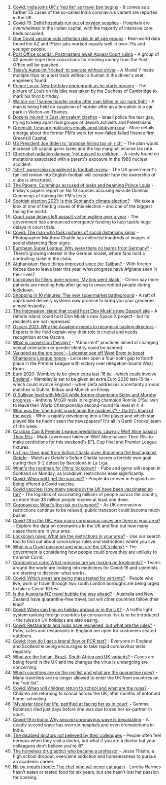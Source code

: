 1. [Covid: India joins UK's 'red list' as travel ban begins](https://www.bbc.co.uk/news/uk-56848006) - It comes as a further 55 cases of the so-called India coronavirus variant are reported in the UK.
2. [Covid-19: Delhi hospitals run out of oxygen supplies](https://www.bbc.co.uk/news/world-asia-india-56851265) - Hospitals are overwhelmed in the Indian capital, with the majority of intensive care beds occupied.
3. [One Covid vaccine cuts infection risk in all age groups](https://www.bbc.co.uk/news/health-56844220) - Real-world data found the AZ and Pfizer jabs worked equally well in over-75s and younger people.
4. [Post Office scandal: Postmasters await Appeal Court ruling](https://www.bbc.co.uk/news/business-56496207) - A group of 42 people hope their convictions for stealing money from the Post Office will be quashed.
5. [Tesla's Autopilot 'tricked' to operate without driver](https://www.bbc.co.uk/news/technology-56854417) - A Model Y made multiple trips on a test track without a human in the driver's seat, engineers found.
6. [Prince Louis: New birthday photograph as he starts nursery](https://www.bbc.co.uk/news/uk-56853207) - The picture of Louis on his bike was taken by the Duchess of Cambridge to mark his third birthday.
7. [Walton-on-Thames murder probe after man killed in car park fight](https://www.bbc.co.uk/news/uk-england-surrey-56846688) - A man is being held on suspicion of murder after an altercation in a car park in Walton-on-Thames.
8. [Dozens injured in East Jerusalem clashes](https://www.bbc.co.uk/news/world-middle-east-56854275) - Israeli police fire tear gas, trying to keep apart rival groups of Jewish activists and Palestinians.
9. [Greensill: Treasury publishes emails amid lobbying row](https://www.bbc.co.uk/news/uk-politics-56843359) - More details emerge about the former PM's work for now-failed failed finance firm Greensill Capital.
10. [US President Joe Biden to 'propose hiking tax on rich'](https://www.bbc.co.uk/news/business-56855301) - The plan would increase US capital gains taxes and the top marginal income tax rate.
11. [Chernobyl radiation damage 'not passed to children'](https://www.bbc.co.uk/news/science-environment-56846728) - A study found no mutations associated with a parent's exposure in the 1986 nuclear accident.
12. ['50+1' ownership considered in football review](https://www.bbc.co.uk/sport/football/56852632) - The UK government's fan-led review into English football will consider how the ownership of clubs is structured.
13. [The Papers: Cummings accused of leaks and beaming Prince Louis](https://www.bbc.co.uk/news/blogs-the-papers-56854427) - Friday's papers report on No 10 sources accusing ex-aide Dominic Cummings of leaking the PM's texts.
14. [Scottish election 2021: Is this Scotland’s climate election?](https://www.bbc.co.uk/news/uk-scotland-56848288) - We take a look at one of the big issues of this election – and one of the biggest facing the world.
15. [Court case delays left assault victim waiting over a year](https://www.bbc.co.uk/news/uk-56765175) - The government has announced emergency funding to help tackle huge delays in court trials.
16. [Covid: The man who took pictures of social distancing signs](https://www.bbc.co.uk/news/in-pictures-56675382) - Photographer Matthew Chattle has collected hundreds of images of social distancing floor signs.
17. [European Super League: Why were there no teams from Germany?](https://www.bbc.co.uk/news/world-europe-56845662) - There's growing interest in the German model, where fans hold a controlling stake in the clubs.
18. [Afghanistan: Have things improved since the Taliban?](https://www.bbc.co.uk/news/56779160) - With foreign forces due to leave later this year, what progress have Afghans seen in their lives?
19. [Lockdown lip fillers gone wrong: 'My lips went black'](https://www.bbc.co.uk/news/newsbeat-56845921) - Clinics say more patients are needing help after going to unaccredited people during lockdown.
20. [Shopping in 10 minutes: The new supermarket battleground](https://www.bbc.co.uk/news/business-56720044) - A raft of app-based delivery systems now promise to bring you your groceries almost instantly.
21. [The Indonesian island that could host Elon Musk's new SpaceX site](https://www.bbc.co.uk/news/world-asia-56797133) - A remote island could host Elon Musk's new Space X project - but its residents are not impressed.
22. [Oscars 2021: Why the Academy needs to recognise casting directors](https://www.bbc.co.uk/news/entertainment-arts-56813184) - Experts in the field explain why their role is crucial and needs recognition at the Oscars.
23. [What is conversion therapy?](https://www.bbc.co.uk/news/explainers-56496423) - "Abhorrent" practices aimed at changing sexual orientation or gender identity could be banned.
24. ['As good as the top boys' - Leicester see off West Brom to boost Champions League hopes](https://www.bbc.co.uk/sport/football/56754992) - Leicester open a four-point gap to fourth place in the Premier League with victory over relegation-bound West Brom.
25. [Euro 2020: Wembley to be given extra last-16 tie - which could involve England](https://www.bbc.co.uk/sport/football/56852135) - Wembley is set to be given an extra Euro 2020 last-16 tie - which could involve England - when Uefa addresses uncertainty around matches in Dublin, Bilbao and Munich on Friday.
26. [O'Sullivan level with McGill while former champions Selby and Murphy progress](https://www.bbc.co.uk/sport/snooker/56838605) - Anthony McGill reels in reigning champion Ronnie O'Sullivan to leave their World Championship second-round tie level at 4-4.
27. [Who was the 'one bright spark amid the madness'? - Garth's team of the week](https://www.bbc.co.uk/sport/football/56849170) - Who is rapidly developing into a fine player and which star played like he hadn't seen the newspapers? It's all in Garth Crooks' team of the week.
28. [Carabao Cup & Premier League predictions: Lawro v Wolf Alice bassist Theo Ellis](https://www.bbc.co.uk/sport/football/56833320) - Mark Lawrenson takes on Wolf Alice bassist Theo Ellis to make predictions for this weekend's EFL Cup final and Premier League fixtures.
29. [La Liga: Own goal from Sofian Chakla gives Barcelona the lead against Getafe](https://www.bbc.co.uk/sport/av/football/56854618) - Watch as Getafe's Sofian Chakla scores a terrible own goal during their 5-2 defeat by Barcelona in La Liga.
30. [What's the roadmap for lifting lockdown?](https://www.bbc.co.uk/news/explainers-52530518) - Pubs and gyms will reopen in Scotland on Monday, as lockdown restrictions ease significantly.
31. [Covid: When will I get the vaccine?](https://www.bbc.co.uk/news/health-55045639) - People 45 or over in England are being offered a Covid vaccine.
32. [Covid vaccine: How many people in the UK have been vaccinated so far?](https://www.bbc.co.uk/news/health-55274833) - The logistics of vaccinating millions of people across the country, as more than 33 million people receive at least one dose.
33. [Coronavirus: What's the risk on transport?](https://www.bbc.co.uk/news/health-51736185) - As UK coronavirus restrictions continue to be relaxed, public transport could become much busier.
34. [Covid-19 in the UK: How many coronavirus cases are there in your area?](https://www.bbc.co.uk/news/uk-51768274) - Explore the data on coronavirus in the UK and find out how many cases there are in your area.
35. [Lockdown rules: What are the restrictions in your area?](https://www.bbc.co.uk/news/uk-54373904) - Use our search tool to find out about coronavirus rules and restrictions where you live.
36. [What is a Covid passport and what are the UK's plans?](https://www.bbc.co.uk/news/explainers-55718553) - The government is considering how people could prove they are unlikely to transmit Covid.
37. [Coronavirus cure: What progress are we making on treatments?](https://www.bbc.co.uk/news/health-52354520) - Teams around the world are looking into medicines for Covid-19 and scientists are starting to discover what works.
38. [Covid: Which areas are being mass tested for variants?](https://www.bbc.co.uk/news/explainers-54872039) - People who live, work or travel through two south London boroughs are being urged to take a Covid-19 test.
39. [Is the Australia-NZ travel bubble the way ahead?](https://www.bbc.co.uk/news/business-56796943) - Australia and New Zealand have quarantine-free travel, but will other countries follow their lead?
40. [Covid: When can I go on holiday abroad or in the UK?](https://www.bbc.co.uk/news/explainers-52646738) - A traffic light system ranking foreign countries by coronavirus risk is to be introduced - the rules on UK holidays are also easing.
41. [Covid: Restaurants and pubs have reopened, but what are the rules?](https://www.bbc.co.uk/news/business-52977388) - Pubs, cafes and restaurants in England are open for customers seated outdoors.
42. [Covid: How do I get a lateral flow or PCR test?](https://www.bbc.co.uk/news/health-51943612) - Everyone in England and Scotland is being encouraged to take rapid coronavirus tests regularly.
43. [What are the Indian, Brazil, South Africa and UK variants?](https://www.bbc.co.uk/news/health-55659820) - Cases are being found in the UK and the changes the virus is undergoing are concerning.
44. [Which countries are on the red list and what are the quarantine rules?](https://www.bbc.co.uk/news/explainers-52544307) - Many travellers are no longer allowed to enter the UK from countries on the "red list".
45. [Covid: When will children return to school and what are the rules?](https://www.bbc.co.uk/news/education-51643556) - Children are returning to school across the UK, after months of enforced home-schooling.
46. ['My sister took her life, petrified at facing her ex in court'](https://www.bbc.co.uk/news/uk-56539465) - Gemma Robinson died just days before she was due to see her ex-partner in court.
47. [Covid-19 in India: Why second coronavirus wave is devastating](https://www.bbc.co.uk/news/world-asia-india-56811315) - A deadly second wave has overrun hospitals and even crematoriums in India.
48. [The disabled doctors not believed by their colleagues](https://www.bbc.co.uk/news/disability-56244376) - People often feel nervous when they visit a doctor, but what if you are a doctor but your colleagues don't believe you're ill?
49. [The homeless drug addict who became a professor](https://www.bbc.co.uk/news/stories-55559382) - Jesse Thistle, a high school dropout, overcame addiction and homelessness to pursue an academic career.
50. [Nil-by-mouth foodie: The chef who will never eat again](https://www.bbc.co.uk/news/stories-56688582) - Loretta Harmes hasn't eaten or tasted food for six years, but she hasn't lost her passion for cooking.
